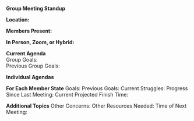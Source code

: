 **Group Meeting Standup**

**Location:**

**Members Present:**

**In Person, Zoom, or Hybrid:**

**Current Agenda**\
Group Goals:\
Previous Group Goals:

**Individual Agendas**

__For Each Member State__
Goals:
Previous Goals:
Current Struggles:
Progress Since Last Meeting:
Current Projected Finish Time:

**Additional Topics**
Other Concerns:
Other Resources Needed:
Time of Next Meeting: